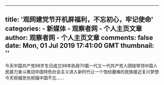 
---
title: '观网建党节开机屏福利，不忘初心，牢记使命'
categories: 
    - 新媒体
    - 观察者网 - 个人主页文章
author: 观察者网 - 个人主页文章
comments: false
date: Mon, 01 Jul 2019 17:41:00 GMT
thumbnail: ''
---

<div>   
今天中国共产党98岁生日成立98年执政70载一代又一代共产党人团结带领中国人民接力奋斗推动中国特色社会主义进入新时代让一个饱经磨难的民族接近复兴梦想今天祝福党也祝福中国不忘......  
</div>
            